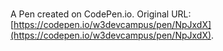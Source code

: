 # 

A Pen created on CodePen.io. Original URL: [https://codepen.io/w3devcampus/pen/NpJxdX](https://codepen.io/w3devcampus/pen/NpJxdX).



